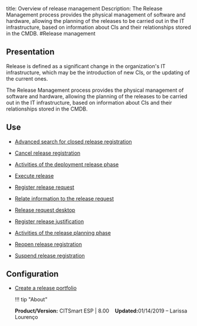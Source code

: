 title: Overview of release management
Description: The Release Management process provides the physical management of software and hardware, allowing the planning of the releases to be carried out in the IT infrastructure, based on information about CIs and their relationships stored in the CMDB.
#Release management

Presentation
----------------

Release is defined as a significant change in the organization's IT
infrastructure, which may be the introduction of new CIs, or the updating of the
current ones.

The Release Management process provides the physical management of software and
hardware, allowing the planning of the releases to be carried out in the IT
infrastructure, based on information about CIs and their relationships stored in
the CMDB.

Use
-------

- [Advanced search for closed release registration](/en-us/site/citsmart-esp-8/processes/release/use/advanced-search-for-release.html)
 
- [Cancel release registration](/en-us/site/citsmart-esp-8/processes/release/use/cancel-release.html)

- [Activities of the deployment release phase](/en-us/site/citsmart-esp-8/processes/release/use/deployment-release-activities.html)

- [Execute release](/en-us/site/citsmart-esp-8/processes/release/use/execute-release.html)

- [Register release request](/en-us/site/citsmart-esp-8/processes/release/use/register-release-request.html)

- [Relate information to the release request](/en-us/site/citsmart-esp-8/processes/release/use/relate-information-to-release.html)
   
- [Release request desktop](/en-us/site/citsmart-esp-8/processes/release/use/release-desktop.html)
   
- [Register release justification](/en-us/site/citsmart-esp-8/processes/release/use/release-justification.html)

- [Activities of the release planning phase](/en-us/site/citsmart-esp-8/processes/release/use/release-planning-activities.html)
   
- [Reopen release registration](/en-us/site/citsmart-esp-8/processes/release/use/reopen-release.html)

- [Suspend release registration](/en-us/site/citsmart-esp-8/processes/release/use/suspend-release.html)

Configuration
-----------------

- [Create a release portfolio](/en-us/site/citsmart-esp-8/processes/release/configuration/release-portfolio.html)
  
  !!! tip "About"  

    <b>Product/Version:</b> CITSmart ESP | 8.00 &nbsp;&nbsp;
    <b>Updated:</b>01/14/2019 – Larissa Lourenço



